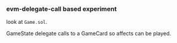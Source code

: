 ### evm-delegate-call based experiment

look at `Game.sol`.

GameState delegate calls to a GameCard so affects can be played.